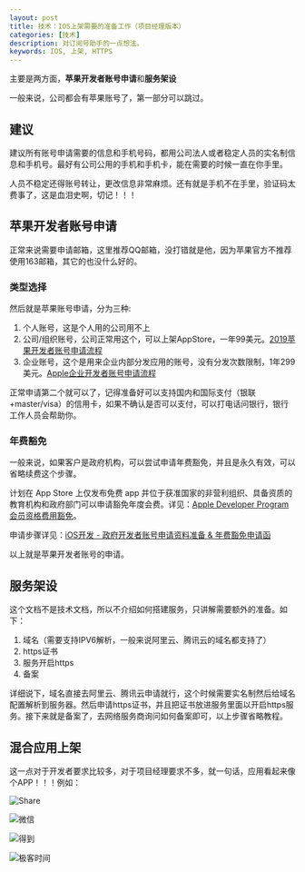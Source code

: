 ```yaml
---
layout: post
title: 技术：IOS上架需要的准备工作（项目经理版本）
categories: [技术]
description: 对订阅号助手的一点想法。
keywords: IOS, 上架, HTTPS
---
```


主要是两方面，**苹果开发者账号申请**和**服务架设**

一般来说，公司都会有苹果账号了，第一部分可以跳过。

## 建议

建议所有账号申请需要的信息和手机号码，都用公司法人或者稳定人员的实名制信息和手机号。最好有公司公用的手机和手机卡，能在需要的时候一直在你手里。

人员不稳定还得账号转让，更改信息非常麻烦。还有就是手机不在手里，验证码太费事了，这是血泪史啊，切记！！！

## 苹果开发者账号申请

正常来说需要申请邮箱，这里推荐QQ邮箱，没打错就是他，因为苹果官方不推荐使用163邮箱，其它的也没什么好的。

### 类型选择

然后就是苹果账号申请，分为三种:

1. 个人账号，这是个人用的公司用不上
2. 公司/组织账号，公司正常用这个，可以上架AppStore，一年99美元。[2019苹果开发者账号申请流程](https://www.jianshu.com/p/f1811aa77bba)
3. 企业账号，这个是用来企业内部分发应用的账号，没有分发次数限制，1年299美元。[Apple企业开发者账号申请流程](https://www.jianshu.com/p/2e1ab497341a)

正常申请第二个就可以了，记得准备好可以支持国内和国际支付（银联+master/visa）的信用卡，如果不确认是否可以支付，可以打电话问银行，银行工作人员会帮助你。

### 年费豁免

一般来说，如果客户是政府机构，可以尝试申请年费豁免，并且是永久有效，可以省略续费这个步骤。

计划在 App Store 上仅发布免费 app 并位于获准国家的非营利组织、具备资质的教育机构和政府部门可以申请豁免年度会费。详见：[Apple Developer Program 会员资格费用豁免](https://developer.apple.com/cn/support/membership-fee-waiver/)。

申请步骤详见：[iOS开发 - 政府开发者账号申请资料准备 & 年费豁免申请函](https://www.jianshu.com/p/aca83286e75c)

以上就是苹果开发者账号的申请。


## 服务架设

这个文档不是技术文档，所以不介绍如何搭建服务，只讲解需要额外的准备。如下：

1. 域名（需要支持IPV6解析，一般来说阿里云、腾讯云的域名都支持了）
2. https证书
3. 服务开启https
4. 备案

详细说下，域名直接去阿里云、腾讯云申请就行，这个时候需要实名制然后给域名配置解析到服务器。然后申请https证书，并且把证书放进服务里面以开启https服务。接下来就是备案了，去网络服务商询问如何备案即可，以上步骤省略教程。

## 混合应用上架

这一点对于开发者要求比较多，对于项目经理要求不多，就一句话，应用看起来像个APP！！！例如：

![Share](https://zihuatanejo.top/images/blog02/WechatIMG38.jpeg)

![微信](https://zihuatanejo.top/images/blog02/WechatIMG40.png)

![得到](https://zihuatanejo.top/images/blog02/WechatIMG41.jpeg)

![极客时间](https://zihuatanejo.top/images/blog02/WechatIMG42.jpeg)
